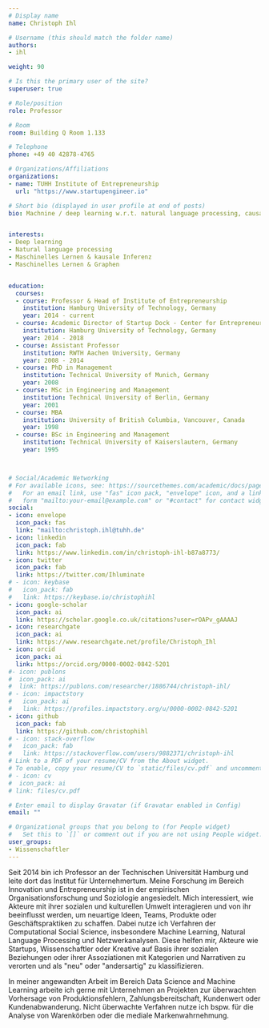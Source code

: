 ```yaml
---
# Display name
name: Christoph Ihl

# Username (this should match the folder name)
authors:
- ihl

weight: 90

# Is this the primary user of the site?
superuser: true

# Role/position
role: Professor

# Room
room: Building Q Room 1.133

# Telephone
phone: +49 40 42878-4765

# Organizations/Affiliations
organizations:
- name: TUHH Institute of Entrepreneurship
  url: "https://www.startupengineer.io"

# Short bio (displayed in user profile at end of posts)
bio: Machnine / deep learning w.r.t. natural language processing, causal inference & graphs


interests:
- Deep learning
- Natural language processing
- Maschinelles Lernen & kausale Inferenz
- Maschinelles Lernen & Graphen


education:
  courses:
  - course: Professor & Head of Institute of Entrepreneurship
    institution: Hamburg University of Technology, Germany
    year: 2014 - current
  - course: Academic Director of Startup Dock - Center for Entrepreneurship
    institution: Hamburg University of Technology, Germany
    year: 2014 - 2018
  - course: Assistant Professor
    institution: RWTH Aachen University, Germany
    year: 2008 - 2014
  - course: PhD in Management
    institution: Technical University of Munich, Germany
    year: 2008
  - course: MSc in Engineering and Management
    institution: Technical University of Berlin, Germany
    year: 2001
  - course: MBA
    institution: University of British Columbia, Vancouver, Canada
    year: 1998
  - course: BSc in Engineering and Management
    institution: Technical University of Kaiserslautern, Germany
    year: 1995



# Social/Academic Networking
# For available icons, see: https://sourcethemes.com/academic/docs/page-builder/#icons
#   For an email link, use "fas" icon pack, "envelope" icon, and a link in the
#   form "mailto:your-email@example.com" or "#contact" for contact widget.
social:
- icon: envelope
  icon_pack: fas
  link: "mailto:christoph.ihl@tuhh.de"
- icon: linkedin
  icon_pack: fab
  link: https://www.linkedin.com/in/christoph-ihl-b87a8773/
- icon: twitter
  icon_pack: fab
  link: https://twitter.com/Ihluminate
# - icon: keybase
#   icon_pack: fab
#   link: https://keybase.io/christophihl
- icon: google-scholar
  icon_pack: ai
  link: https://scholar.google.co.uk/citations?user=rOAPv_gAAAAJ
- icon: researchgate
  icon_pack: ai
  link: https://www.researchgate.net/profile/Christoph_Ihl
- icon: orcid
  icon_pack: ai
  link: https://orcid.org/0000-0002-0842-5201
#- icon: publons
#  icon_pack: ai
#  link: https://publons.com/researcher/1886744/christoph-ihl/
# - icon: impactstory
#   icon_pack: ai
#   link: https://profiles.impactstory.org/u/0000-0002-0842-5201
- icon: github
  icon_pack: fab
  link: https://github.com/christophihl
# - icon: stack-overflow
#   icon_pack: fab
#   link: https://stackoverflow.com/users/9882371/christoph-ihl
# Link to a PDF of your resume/CV from the About widget.
# To enable, copy your resume/CV to `static/files/cv.pdf` and uncomment the lines below.
# - icon: cv
#  icon_pack: ai
# link: files/cv.pdf

# Enter email to display Gravatar (if Gravatar enabled in Config)
email: ""

# Organizational groups that you belong to (for People widget)
#   Set this to `[]` or comment out if you are not using People widget.
user_groups:
- Wissenschaftler
---
```


Seit 2014 bin ich Professor an der Technischen Universität Hamburg und leite dort das Institut für Unternehmertum. Meine Forschung im Bereich Innovation und Entrepreneurship ist in der empirischen Organisationsforschung und Soziologie angesiedelt. Mich interessiert, wie Akteure mit ihrer sozialen und kulturellen Umwelt interagieren und von ihr beeinflusst werden, um neuartige Ideen, Teams, Produkte oder Geschäftspraktiken zu schaffen. Dabei nutze ich Verfahren der Computational Social Science, insbesondere Machine Learning, Natural Language Processing und Netzwerkanalysen. Diese helfen mir, Akteure wie Startups, Wissenschaftler oder Kreative auf Basis ihrer sozialen Beziehungen oder ihrer Assoziationen mit Kategorien und Narrativen zu verorten und als "neu" oder "andersartig" zu klassifizieren.

In meiner angewandten Arbeit im Bereich Data Science and Machine Learning arbeite ich gerne mit Unternehmen an Projekten zur überwachten Vorhersage von Produktionsfehlern, Zahlungsbereitschaft, Kundenwert oder Kundenabwanderung. Nicht überwachte Verfahren nutze ich bspw. für die Analyse von Warenkörben oder die mediale Markenwahrnehmung.

